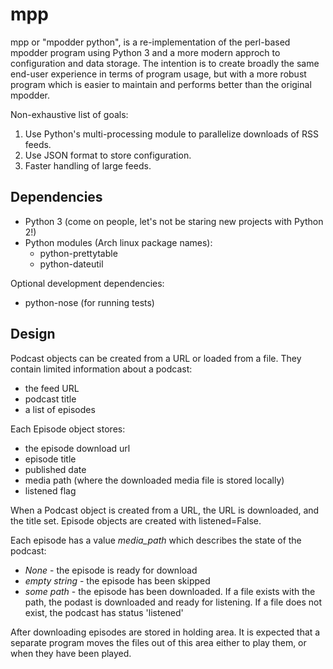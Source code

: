 # mpp

mpp or "mpodder python", is a re-implementation of the perl-based mpodder program using Python 3 and a more modern approch to configuration and data storage.  The intention is to create broadly the same end-user experience in terms of program usage, but with a more robust program which is easier to maintain and performs better than the original mpodder.

Non-exhaustive list of goals:

1.  Use Python's multi-processing module to parallelize downloads of RSS feeds.
2.  Use JSON format to store configuration.
3.  Faster handling of large feeds.

## Dependencies

- Python 3 (come on people, let's not be staring new projects with Python 2!)
- Python modules (Arch linux package names):
    - python-prettytable
    - python-dateutil

Optional development dependencies:

- python-nose (for running tests)

## Design

Podcast objects can be created from a URL or loaded from a file. They contain limited information about a podcast: 

- the feed URL
- podcast title
- a list of episodes

Each Episode object stores:

- the episode download url
- episode title
- published date
- media path (where the downloaded media file is stored locally)
- listened flag

When a Podcast object is created from a URL, the URL is downloaded, and the title set. Episode objects are created with listened=False.

Each episode has a value *media_path* which describes the state of the podcast:

-  *None* - the episode is ready for download
-  *empty string* - the episode has been skipped
-  *some path* - the episode has been downloaded. If a file exists with the path, the podast is downloaded and ready for listening.  If a file does not exist, the podcast has status 'listened'

After downloading episodes are stored in holding area.  It is expected that a separate program moves the files out of this area either to play them, or when they have been played.

